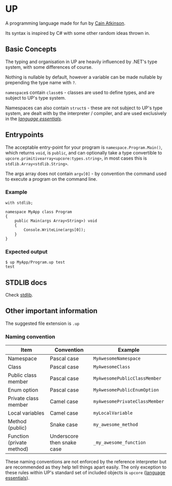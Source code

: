 # UP

A programming language made for fun by [Cain Atkinson](https://github.com/yellowsink).

Its syntax is inspired by C# with some other random ideas thrown in.

## Basic Concepts

The typing and organisation in UP are heavily influenced by .NET's type system, with some differences of course.

Nothing is nullable by default, however a variable can be made nullable by prepending the type name with `?`.

`namespace`s contain `class`es - classes are used to define types, and are subject to UP's type system.

Namespaces can also contain `struct`s - these are not subject to UP's type system, are dealt with by the interpreter / compiler, and are used exclusively in the [*language essentials*](https://github.com/up-lang/spec/blob/master/language_essentials.md).

## Entrypoints

The acceptable entry-point for your program is `namespace.Program.Main()`, which returns `void`, is `public`, and can optionally take a type convertible to `upcore.primitivearray<upcore:types.string>`, in most cases this is `stdlib.Array<stdlib.String>`.

The args array does not contain `argv[0]` - by convention the command used to execute a program on the command line.

### Example

```up
with stdlib;

namespace MyApp class Program
{
	public Main(args Array<String>) void
	{
		Console.WriteLine(args[0]);
	}
}
```

### Expected output

```
$ up MyApp/Program.up test
test
```

## STDLIB docs

Check [stdlib](https://github.com/up-lang/spec/blob/master/stdlib.md).

## Other important information

The suggested file extension is `.up`

### Naming convention

| Item                      | Convention                 | Example                       |
| ------------------------- | -------------------------- | ----------------------------- |
| Namespace                 | Pascal case                | `MyAwesomeNamespace`          |
| Class                     | Pascal case                | `MyAwesomeClass`              |
| Public class member       | Pascal case                | `MyAwesomePublicClassMember`  |
| Enum option               | Pascal case                | `MyAwesomePublicEnumOption`   |
| Private class member      | Camel case                 | `myAwesomePrivateClassMember` |
| Local variables           | Camel case                 | `myLocalVariable`             |
| Method (public)           | Snake case                 | `my_awesome_method`           |
| Function (private method) | Underscore then snake case | `_my_awesome_function`        |

These naming conventions are not enforced by the reference interpreter but are recommended as they help tell things apart easily. The only exception to these rules within UP's standard set of included objects is `upcore` ([language essentials](https://github.com/up-lang/spec/blob/master/language_essentials.md)).